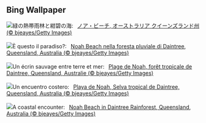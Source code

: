 ## Bing Wallpaper
![](https://www.bing.com/th?id=OHR.NoahBeach_JA-JP0901623378_UHD.jpg&w=1000)緑の熱帯雨林と紺碧の海:&nbsp;&ensp;[ノア・ビーチ, オーストラリア クイーンズランド州 (© bjeayes/Getty Images)](https://www.bing.com/th?id=OHR.NoahBeach_JA-JP0901623378_UHD.jpg)
<br><br/>
![](https://www.bing.com/th?id=OHR.NoahBeach_IT-IT4884170767_UHD.jpg&w=1000)È questo il paradiso?:&nbsp;&ensp;[Noah Beach nella foresta pluviale di Daintree, Queensland, Australia (© bjeayes/Getty Images)](https://www.bing.com/th?id=OHR.NoahBeach_IT-IT4884170767_UHD.jpg)
<br><br/>
![](https://www.bing.com/th?id=OHR.NoahBeach_FR-FR8649402194_UHD.jpg&w=1000)Un écrin sauvage entre terre et mer:&nbsp;&ensp;[Plage de Noah, forêt tropicale de Daintree, Queensland, Australie (© bjeayes/Getty Images)](https://www.bing.com/th?id=OHR.NoahBeach_FR-FR8649402194_UHD.jpg)
<br><br/>
![](https://www.bing.com/th?id=OHR.NoahBeach_ES-ES8857323555_UHD.jpg&w=1000)Un encuentro costero:&nbsp;&ensp;[Playa de Noah, Selva tropical de Daintree, Queensland, Australia (© bjeayes/Getty Images)](https://www.bing.com/th?id=OHR.NoahBeach_ES-ES8857323555_UHD.jpg)
<br><br/>
![](https://www.bing.com/th?id=OHR.NoahBeach_EN-GB6003580040_UHD.jpg&w=1000)A coastal encounter:&nbsp;&ensp;[Noah Beach in Daintree Rainforest, Queensland, Australia (© bjeayes/Getty Images)](https://www.bing.com/th?id=OHR.NoahBeach_EN-GB6003580040_UHD.jpg)
<br><br/>
